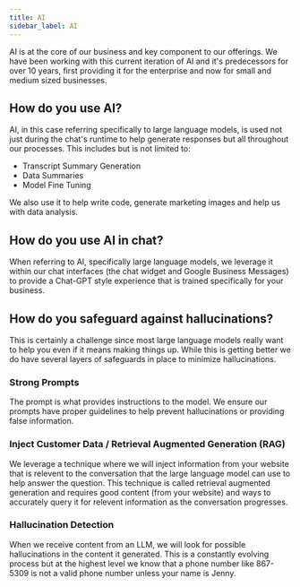 ```yaml
---
title: AI
sidebar_label: AI
---
```


AI is at the core of our business and key component to our offerings. We have been working with this current iteration of AI and it's predecessors for over 10 years, first providing it for the enterprise and now for small and medium sized businesses.

## How do you use AI?

AI, in this case referring specifically to large language models, is used not just during the chat's runtime to help generate responses but all throughout our processes. This includes but is not limited to:

- Transcript Summary Generation
- Data Summaries
- Model Fine Tuning

We also use it to help write code, generate marketing images and help us with data analysis.

## How do you use AI in chat?

When referring to AI, specifically large language models, we leverage it within our chat interfaces (the chat widget and Google Business Messages) to provide a Chat-GPT style experience that is trained specifically for your business.

## How do you safeguard against hallucinations?

This is certainly a challenge since most large language models really want to help you even if it means making things up. While this is getting better we do have several layers of safeguards in place to minimize hallucinations.

### Strong Prompts

The prompt is what provides instructions to the model. We ensure our prompts have proper guidelines to help prevent hallucinations or providing false information.

### Inject Customer Data / Retrieval Augmented Generation (RAG)

We leverage a technique where we will inject information from your website that is relevent to the conversation that the large language model can use to help answer the question. This technique is called retrieval augmented generation and requires good content (from your website) and ways to accurately query it for relevent information as the conversation progresses.

### Hallucination Detection

When we receive content from an LLM, we will look for possible hallucinations in the content it generated. This is a constantly evolving process but at the highest level we know that a phone number like 867-5309 is not a valid phone number unless your name is Jenny.
